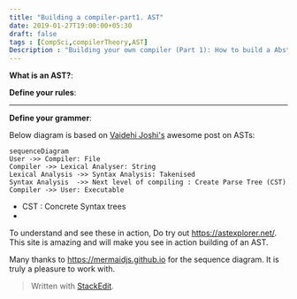 ```yaml
---
title: "Building a compiler-part1. AST"
date: 2019-01-27T19:00:00+05:30
draft: false
tags : [CompSci,compilerTheory,AST]
Description : "Building your own compiler (Part 1): How to build a Abstract Syntax Tree"
---  
```

**What is an AST?**:


**Define your rules**:  

---  
**Define your grammer**:  

Below diagram is based on [Vaidehi Joshi's](https://medium.com/basecs/leveling-up-ones-parsing-game-with-asts-d7a6fc2400ff) awesome post on ASTs:

```mermaid
sequenceDiagram
User ->> Compiler: File  
Compiler ->> Lexical Analyser: String  
Lexical Analysis ->> Syntax Analysis: Takenised   
Syntax Analysis  ->> Next level of compiling : Create Parse Tree (CST) 
Compiler ->> User: Executable
```
* CST : Concrete Syntax trees
* 

To understand and see these in action, Do try out <https://astexplorer.net/>. This site is amazing and will make you see in action building of an AST.  

Many thanks to <https://mermaidjs.github.io> for the sequence diagram. It is truly a pleasure to work with.  

> Written with [StackEdit](https://stackedit.io/).
<!--stackedit_data:
eyJoaXN0b3J5IjpbLTQxNDc0Njc2NSwtMTYyMzI1NDM2MSwxNT
EzNzIwNzU5LDE1ODUyNjcxNDQsODMxNzcyMzBdfQ==
-->